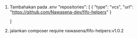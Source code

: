 1. Tambahakan pada .env
    "repositories": [
        {
            "type": "vcs",
            "url": "https://github.com/Nawasena-dev/fifo-helpers"
        }

    ]
2. jalankan 
    composer require nawasena/fifo-helpers:v1.0.2
